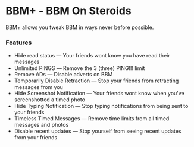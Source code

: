 # BBM+ - BBM On Steroids

BBM+ allows you tweak BBM in ways never before possible.

### Features

* Hide read status –– Your friends wont know you have read their messages
* Unlimited PINGS –– Remove the 3 (three) PING!!! limit
* Remove ADs –– Disable adverts on BBM
* Temporarily Disable Retraction –– Stop your friends from retracting messages from you
* Hide Screenshot Notification –– Your friends wont know when you've screenshotted a timed photo
* Hide Typing Notification –– Stop typing notifications from being sent to your friends
* Timeless Timed Messages –– Remove time limits from all timed messages and photos
* Disable recent updates –– Stop yourself from seeing recent updates from your friends
